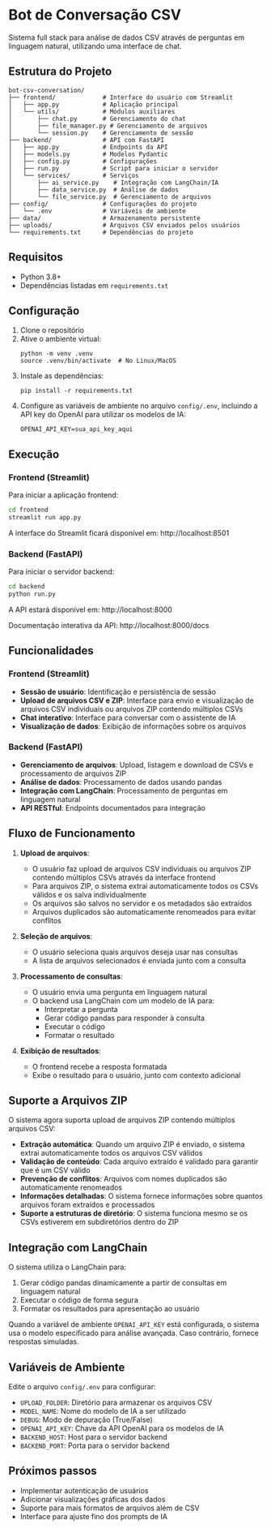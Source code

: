 # Bot de Conversação CSV

Sistema full stack para análise de dados CSV através de perguntas em linguagem natural, utilizando uma interface de chat.

## Estrutura do Projeto

```
bot-csv-conversation/
├── frontend/             # Interface do usuário com Streamlit
│   ├── app.py            # Aplicação principal
│   └── utils/            # Módulos auxiliares
│       ├── chat.py       # Gerenciamento do chat
│       ├── file_manager.py # Gerenciamento de arquivos
│       └── session.py    # Gerenciamento de sessão
├── backend/              # API com FastAPI
│   ├── app.py            # Endpoints da API
│   ├── models.py         # Modelos Pydantic
│   ├── config.py         # Configurações
│   ├── run.py            # Script para iniciar o servidor
│   └── services/         # Serviços
│       ├── ai_service.py    # Integração com LangChain/IA
│       ├── data_service.py  # Análise de dados
│       └── file_service.py  # Gerenciamento de arquivos
├── config/               # Configurações do projeto
│   └── .env              # Variáveis de ambiente
├── data/                 # Armazenamento persistente
├── uploads/              # Arquivos CSV enviados pelos usuários
└── requirements.txt      # Dependências do projeto
```

## Requisitos

- Python 3.8+
- Dependências listadas em `requirements.txt`

## Configuração

1. Clone o repositório
2. Ative o ambiente virtual:
   ```
   python -m venv .venv
   source .venv/bin/activate  # No Linux/MacOS
   ```
3. Instale as dependências:
   ```
   pip install -r requirements.txt
   ```
4. Configure as variáveis de ambiente no arquivo `config/.env`, incluindo a API key do OpenAI para utilizar os modelos de IA:
   ```
   OPENAI_API_KEY=sua_api_key_aqui
   ```

## Execução

### Frontend (Streamlit)

Para iniciar a aplicação frontend:

```bash
cd frontend
streamlit run app.py
```

A interface do Streamlit ficará disponível em: http://localhost:8501

### Backend (FastAPI)

Para iniciar o servidor backend:

```bash
cd backend
python run.py
```

A API estará disponível em: http://localhost:8000

Documentação interativa da API: http://localhost:8000/docs

## Funcionalidades

### Frontend (Streamlit)

- **Sessão de usuário**: Identificação e persistência de sessão
- **Upload de arquivos CSV e ZIP**: Interface para envio e visualização de arquivos CSV individuais ou arquivos ZIP contendo múltiplos CSVs
- **Chat interativo**: Interface para conversar com o assistente de IA
- **Visualização de dados**: Exibição de informações sobre os arquivos

### Backend (FastAPI)

- **Gerenciamento de arquivos**: Upload, listagem e download de CSVs e processamento de arquivos ZIP
- **Análise de dados**: Processamento de dados usando pandas
- **Integração com LangChain**: Processamento de perguntas em linguagem natural
- **API RESTful**: Endpoints documentados para integração

## Fluxo de Funcionamento

1. **Upload de arquivos**:

   - O usuário faz upload de arquivos CSV individuais ou arquivos ZIP contendo múltiplos CSVs através da interface frontend
   - Para arquivos ZIP, o sistema extrai automaticamente todos os CSVs válidos e os salva individualmente
   - Os arquivos são salvos no servidor e os metadados são extraídos
   - Arquivos duplicados são automaticamente renomeados para evitar conflitos

2. **Seleção de arquivos**:

   - O usuário seleciona quais arquivos deseja usar nas consultas
   - A lista de arquivos selecionados é enviada junto com a consulta

3. **Processamento de consultas**:

   - O usuário envia uma pergunta em linguagem natural
   - O backend usa LangChain com um modelo de IA para:
     - Interpretar a pergunta
     - Gerar código pandas para responder à consulta
     - Executar o código
     - Formatar o resultado

4. **Exibição de resultados**:
   - O frontend recebe a resposta formatada
   - Exibe o resultado para o usuário, junto com contexto adicional

## Suporte a Arquivos ZIP

O sistema agora suporta upload de arquivos ZIP contendo múltiplos arquivos CSV:

- **Extração automática**: Quando um arquivo ZIP é enviado, o sistema extrai automaticamente todos os arquivos CSV válidos
- **Validação de conteúdo**: Cada arquivo extraído é validado para garantir que é um CSV válido
- **Prevenção de conflitos**: Arquivos com nomes duplicados são automaticamente renomeados
- **Informações detalhadas**: O sistema fornece informações sobre quantos arquivos foram extraídos e processados
- **Suporte a estruturas de diretório**: O sistema funciona mesmo se os CSVs estiverem em subdiretórios dentro do ZIP

## Integração com LangChain

O sistema utiliza o LangChain para:

1. Gerar código pandas dinamicamente a partir de consultas em linguagem natural
2. Executar o código de forma segura
3. Formatar os resultados para apresentação ao usuário

Quando a variável de ambiente `OPENAI_API_KEY` está configurada, o sistema usa o modelo especificado para análise avançada. Caso contrário, fornece respostas simuladas.

## Variáveis de Ambiente

Edite o arquivo `config/.env` para configurar:

- `UPLOAD_FOLDER`: Diretório para armazenar os arquivos CSV
- `MODEL_NAME`: Nome do modelo de IA a ser utilizado
- `DEBUG`: Modo de depuração (True/False)
- `OPENAI_API_KEY`: Chave da API OpenAI para os modelos de IA
- `BACKEND_HOST`: Host para o servidor backend
- `BACKEND_PORT`: Porta para o servidor backend

## Próximos passos

- Implementar autenticação de usuários
- Adicionar visualizações gráficas dos dados
- Suporte para mais formatos de arquivos além de CSV
- Interface para ajuste fino dos prompts de IA

